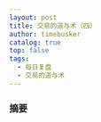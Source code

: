 ```yaml
---
layout: post
title: 交易的道与术（四）
author: timebusker
catalog: true
top: false
tags:
  - 每日复盘
  - 交易的道与术
---
```

### 摘要





